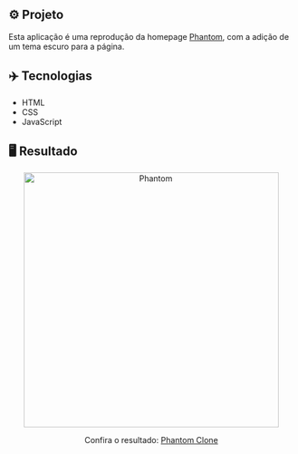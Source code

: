 ## ⚙️ Projeto

Esta aplicação é uma reprodução da homepage <a href="https://html5up.net/uploads/demos/phantom/">Phantom</a>, com a adição de um tema escuro para a página.

## ✈️ Tecnologias

- HTML
- CSS
- JavaScript

## 🖥️ Resultado

<div align="center">
  <img alt="Phantom" src="https://i.imgur.com/78ehVq7.png" width="450px"> 
  <p>Confira o resultado: <a href="https://phantom-homepage-clone-ruuuff.netlify.app">Phantom Clone</a></p>
</div>
